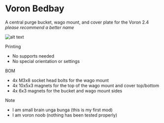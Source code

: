 # Voron Bedbay
A central purge bucket, wago mount, and cover plate for the Voron 2.4
_please recommend a better name_

![alt text](https://media.giphy.com/media/ICmAGDLUbcVwk3xE4B/giphy-downsized.gif)

Printing
* No supports needed
* No special orientation or settings

BOM
* 4x M3x8 socket head bolts for the wago mount
* 4x 10x5x3 magnets for the top of the wago mount and cover top/bottom
* 4x 6x3 magnets for the bucket and wago mount sides

Note
* I am small brain unga bunga (this is my first mod)
* I am voron noob (nothing has been tested properly)
